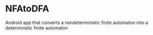 # NFAtoDFA
Android app that converts a nondeterministic finite automaton into a deterministic finite automaton

